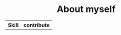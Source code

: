 <h1 align="center">About myself</h1>


<table style="width:100%">
  <tr>
    <th>Skill</th>
    <th>contribute</th>
</table>
